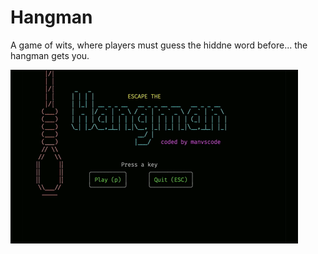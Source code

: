 # Hangman
A game of wits, where players must guess the hiddne word before... the hangman gets you.

![Animation](images/hangman.gif)
